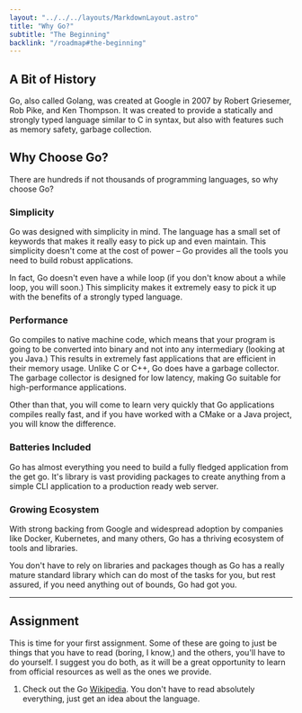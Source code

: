 ```yaml
---
layout: "../../../layouts/MarkdownLayout.astro"
title: "Why Go?"
subtitle: "The Beginning"
backlink: "/roadmap#the-beginning"
---
```


## A Bit of History

Go, also called Golang, was created at Google in 2007 by Robert Griesemer, Rob Pike, and Ken Thompson. It was created to provide a statically and strongly typed language similar to C in syntax, but also with features such as memory safety, garbage collection.

## Why Choose Go?

There are hundreds if not thousands of programming languages, so why choose Go?

### Simplicity

Go was designed with simplicity in mind. The language has a small set of keywords that makes it really easy to pick up and even maintain. This simplicity doesn't come at the cost of power – Go provides all the tools you need to build robust applications.

In fact, Go doesn't even have a while loop (if you don't know about a while loop, you will soon.) This simplicity makes it extremely easy to pick it up with the benefits of a strongly typed language.

### Performance

Go compiles to native machine code, which means that your program is going to be converted into binary and not into any intermediary (looking at you Java.) This results in extremely fast applications that are efficient in their memory usage. Unlike C or C++, Go does have a garbage collector. The garbage collector is designed for low latency, making Go suitable for high-performance applications.

Other than that, you will come to learn very quickly that Go applications compiles really fast, and if you have worked with a CMake or a Java project, you will know the difference.

### Batteries Included

Go has almost everything you need to build a fully fledged application from the get go. It's library is vast providing packages to create anything from a simple CLI application to a production ready web server.

### Growing Ecosystem

With strong backing from Google and widespread adoption by companies like Docker, Kubernetes, and many others, Go has a thriving ecosystem of tools and libraries.

You don't have to rely on libraries and packages though as Go has a really mature standard library which can do most of the tasks for you, but rest assured, if you need anything out of bounds, Go had got you.

---

## Assignment

This is time for your first assignment. Some of these are going to just be things that you have to read (boring, I know,) and the others, you'll have to do yourself. I suggest you do both, as it will be a great opportunity to learn from official resources as well as the ones we provide.

1. Check out the Go [Wikipedia](<https://en.wikipedia.org/wiki/Go_(programming_language)>). You don't have to read absolutely everything, just get an idea about the language.
